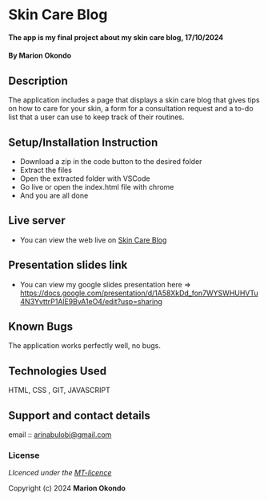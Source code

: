 # Skin Care Blog
#### The app is my final project about my skin care blog, 17/10/2024
#### **By Marion Okondo**
## Description
The application includes a page that displays a skin care blog that gives tips on how to care for your skin, a form for a consultation request and a to-do list that a user can use to keep track of their routines.

## Setup/Installation Instruction
* Download a zip in the code button to the desired folder
* Extract the files
* Open the extracted folder with VSCode
* Go live or open the index.html file with chrome
* And you are all done

## Live server
* You can view the web live on [Skin Care Blog](https://arilobi.github.io/SkinCare-Project/)

## Presentation slides link
* You can view my google slides presentation here => https://docs.google.com/presentation/d/1A58XkDd_fon7WYSWHUHVTu4N3YvttrP1AlE9BvA1eO4/edit?usp=sharing

## Known Bugs
The application works perfectly well, no bugs.

## Technologies Used
HTML, CSS , GIT, JAVASCRIPT

## Support and contact details
email :: arinabulobi@gmail.com

### License
*LIcenced under the [MT-licence](https://arilobi.github.io/SkinCare-Project/blob/master/LICENSE.md)*

Copyright (c) 2024 **Marion Okondo**
